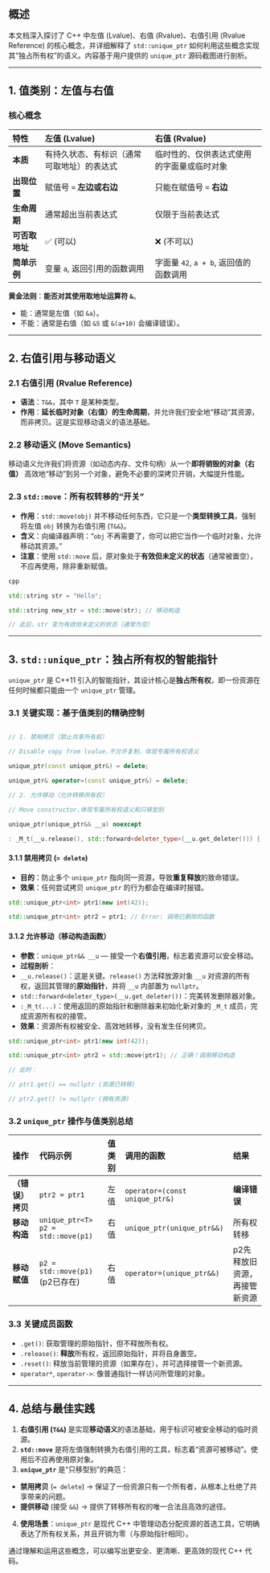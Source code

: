 
## 概述

本文档深入探讨了 C++ 中左值 (Lvalue)、右值 (Rvalue)、右值引用 (Rvalue Reference) 的核心概念，并详细解释了 `std::unique_ptr` 如何利用这些概念实现其“独占所有权”的语义。内容基于用户提供的 `unique_ptr` 源码截图进行剖析。

---

## 1. 值类别：左值与右值

### 核心概念

| 特性 | 左值 (Lvalue) | 右值 (Rvalue) |
| :--- | :--- | :--- |
| **本质** | 有持久状态、有标识（通常可取地址）的表达式 | 临时性的、仅供表达式使用的字面量或临时对象 |
| **出现位置** | 赋值号 `=` **左边或右边** | 只能在赋值号 `=` **右边** |
| **生命周期** | 通常超出当前表达式 | 仅限于当前表达式 |
| **可否取地址** | ✅ (可以) | ❌ (不可以) |
| **简单示例** | 变量 `a`, 返回引用的函数调用 | 字面量 `42`, `a + b`, 返回值的函数调用 |

**黄金法则**：**能否对其使用取地址运算符 `&`**。
- 能：通常是左值（如 `&a`）。
- 不能：通常是右值（如 `&5` 或 `&(a+10)` 会编译错误）。

---

## 2. 右值引用与移动语义

### 2.1 右值引用 (Rvalue Reference)
- **语法**：`T&&`，其中 `T` 是某种类型。
- **作用**：**延长临时对象（右值）的生命周期**，并允许我们安全地“移动”其资源，而非拷贝。这是实现移动语义的语法基础。

### 2.2 移动语义 (Move Semantics)
移动语义允许我们将资源（如动态内存、文件句柄）从一个**即将销毁的对象（右值）** 高效地“移动”到另一个对象，避免不必要的深拷贝开销，大幅提升性能。

### 2.3 `std::move`：所有权转移的“开关”
- **作用**：`std::move(obj)` 并不移动任何东西，它只是一个**类型转换工具**，强制将左值 `obj` 转换为右值引用 (`T&&`)。
- **含义**：向编译器声明：“`obj` 不再需要了，你可以把它当作一个临时对象，允许移动其资源。”
- **注意**：使用 `std::move` 后，原对象处于**有效但未定义的状态**（通常被置空），不应再使用，除非重新赋值。

```cpp
cpp

std::string str = "Hello";

std::string new_str = std::move(str); // 移动构造

// 此后，str 变为有效但未定义的状态（通常为空）
```


---

## 3. `std::unique_ptr`：独占所有权的智能指针

`unique_ptr` 是 C++11 引入的智能指针，其设计核心是**独占所有权**，即一份资源在任何时候都只能由一个 `unique_ptr` 管理。

### 3.1 关键实现：基于值类别的精确控制

```cpp

// 1. 禁用拷贝（禁止共享所有权）

// Disable copy from lvalue.不允许复制，体现专属所有权语义

unique_ptr(const unique_ptr&) = delete;

unique_ptr& operator=(const unique_ptr&) = delete;

// 2. 允许移动（允许转移所有权）

// Move constructor.体现专属所有权语义和只移型别

unique_ptr(unique_ptr&& __u) noexcept

: _M_t(__u.release(), std::forward<deleter_type>(__u.get_deleter())) { }
```

#### 3.1.1 禁用拷贝 (`= delete`)
- **目的**：防止多个 `unique_ptr` 指向同一资源，导致**重复释放**的致命错误。
- **效果**：任何尝试拷贝 `unique_ptr` 的行为都会在编译时报错。
```cpp
std::unique_ptr<int> ptr1(new int(42));

std::unique_ptr<int> ptr2 = ptr1; // Error: 调用已删除的函数
```


#### 3.1.2 允许移动（移动构造函数）
- **参数**：`unique_ptr&& __u` — 接受一个**右值引用**，标志着资源可以安全移动。
- **过程剖析**：
- `__u.release()`：这是关键。`release()` 方法释放源对象 `__u` 对资源的所有权，返回其管理的**原始指针**，并将 `__u` 内部置为 `nullptr`。
- `std::forward<deleter_type>(__u.get_deleter())`：完美转发删除器对象。
- `:_M_t(...)`：使用返回的原始指针和删除器来初始化新对象的 `_M_t` 成员，完成资源所有权的接管。
- **效果**：资源所有权被安全、高效地转移，没有发生任何拷贝。

```cpp
std::unique_ptr<int> ptr1(new int(42));

std::unique_ptr<int> ptr2 = std::move(ptr1); // 正确！调用移动构造

// 此时：

// ptr1.get() == nullptr (资源已转移)

// ptr2.get() != nullptr (拥有资源)
```


### 3.2 `unique_ptr` 操作与值类别总结

| 操作 | 代码示例 | 值类别 | 调用的函数 | 结果 |
| :--- | :--- | :--- | :--- | :--- |
| **（错误）拷贝** | `ptr2 = ptr1` | 左值 | `operator=(const unique_ptr&)` | **编译错误** |
| **移动构造** | `unique_ptr<T> p2 = std::move(p1)` | 右值 | `unique_ptr(unique_ptr&&)` | 所有权转移 |
| **移动赋值** | `p2 = std::move(p1)` (p2已存在) | 右值 | `operator=(unique_ptr&&)` | p2先释放旧资源，再接管新资源 |

### 3.3 关键成员函数
- `.get()`: 获取管理的原始指针，但不释放所有权。
- `.release()`: **释放**所有权，返回原始指针，并将自身置空。
- `.reset()`: 释放当前管理的资源（如果存在），并可选择接管一个新资源。
- `operator*`, `operator->`: 像普通指针一样访问所管理的对象。

---

## 4. 总结与最佳实践

1.  **右值引用 (`T&&`)** 是实现**移动语义**的语法基础，用于标识可被安全移动的临时资源。
2.  **`std::move`** 是将左值强制转换为右值引用的工具，标志着“资源可被移动”。使用后不应再使用原对象。
3.  **`unique_ptr`** 是“只移型别”的典范：
- **禁用拷贝** (`= delete`) → 保证了一份资源只有一个所有者，从根本上杜绝了共享带来的问题。
- **提供移动** (接受 `&&`) → 提供了转移所有权的唯一合法且高效的途径。
4.  **使用场景**：`unique_ptr` 是现代 C++ 中管理动态分配资源的首选工具，它明确表达了所有权关系，并且开销为零（与原始指针相同）。

通过理解和运用这些概念，可以编写出更安全、更清晰、更高效的现代 C++ 代码。
